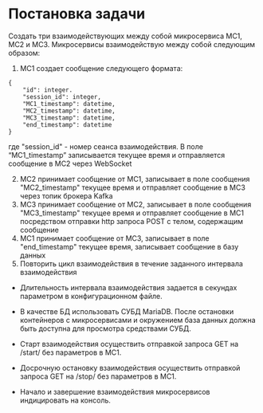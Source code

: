 # Постановка задачи
Создать три взаимодействующих между собой микросервиса МС1, МС2 и МС3. 
Микросервисы взаимодействую между собой следующим образом:

1. МС1 создает сообщение следующего формата:
```
{
    "id": integer.
    "session_id": integer,
    "MC1_timestamp": datetime,
    "MC2_timestamp": datetime,
    "MC3_timestamp": datetime,
    "end_timestamp": datetime
}
```
где "session_id" - номер сеанса взаимодействия. 
В поле “MC1_timestamp” записывается текущее время и отправляется 
сообщение в МС2 через WebSocket

2. МС2 принимает сообщение от МС1, записывает в поле сообщения
"МС2_timestamp" текущее время и отправляет сообщение в МС3 через топик 
брокера Kafka
3. МС3 принимает сообщение от МС2, записывает в поле сообщения 
"МС3_timestamp" текущее время и отправляет сообщение в МС1 посредством 
отправки http запроса POST с телом, содержащим сообщение
4. МС1 принимает сообщение от МС3, записывает в поле "end_timestamp" 
текущее время, записывает сообщение в базу данных
5. Повторить цикл взаимодействия в течение заданного интервала взаимодействия

* Длительность интервала взаимодействия задается в секундах параметром в 
конфигурационном файле.

* В качестве БД использовать СУБД MariaDB. После остановки контейнеров с 
микросервисами и окружением база данных должна быть доступна для просмотра 
средствами СУБД.

* Старт взаимодействия осуществить отправкой запроса GET на /start/ без 
параметров в МС1.
* Досрочную остановку взаимодействия осуществить отправкой запроса GET 
на /stop/ без параметров в МС1.
* Начало и завершение взаимодействия микросервисов индицировать на консоль.
